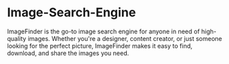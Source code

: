 # Image-Search-Engine
ImageFinder is the go-to image search engine for anyone in need of high-quality images. Whether you're a designer, content creator, or just someone looking for the perfect picture, ImageFinder makes it easy to find, download, and share the images you need.
